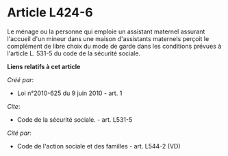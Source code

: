 # Article L424-6

Le ménage ou la personne qui emploie un assistant maternel assurant l'accueil d'un mineur dans une maison d'assistants
maternels perçoit le complément de libre choix du mode de garde dans les conditions prévues à l'article L. 531-5 du code de
la sécurité sociale.

**Liens relatifs à cet article**

_Créé par_:

  - Loi n°2010-625 du 9 juin 2010 - art. 1

_Cite_:

  - Code de la sécurité sociale. - art. L531-5

_Cité par_:

  - Code de l'action sociale et des familles - art. L544-2 (VD)
